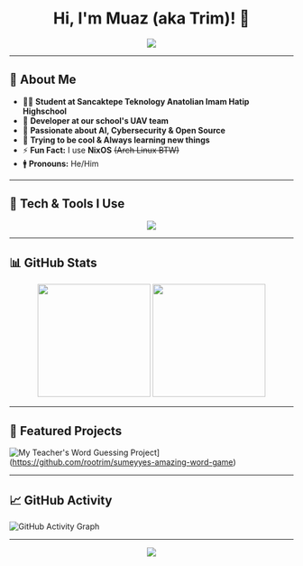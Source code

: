 <h1 align="center"> Hi, I'm Muaz (aka Trim)! 👋</h1>
<p align="center">
  <img src="https://readme-typing-svg.herokuapp.com?color=%23F7AB00&size=22&center=true&vCenter=true&lines=Developer;+Tech+Enthusiast;+UAV+Team+Member;+Linux+Lover+🚀" />
</p>

---

## 🤵 About Me  
- 👨‍🎓 **Student at Sancaktepe Teknology Anatolian Imam Hatip Highschool**  
- 🔭 **Developer at our school's UAV team**  
- 🤖 **Passionate about AI, Cybersecurity & Open Source**  
- 🤫 **Trying to be cool & Always learning new things**  
- ⚡ **Fun Fact:** I use **NixOS** ~~(Arch Linux BTW)~~  
- 🚹 **Pronouns:** He/Him  

---

## 🚀 Tech & Tools I Use  

<p align="center">
  <a href="https://skillicons.dev">
    <img src="https://skillicons.dev/icons?i=nixos,linux,git,github,neovim,python,c,lua,rust,markdown,opencv" />
  </a>
</p>

---

## 📊 GitHub Stats  

<p align="center">
  <img src="https://github-readme-stats.vercel.app/api/top-langs/?username=rootrim&layout=compact&theme=gruvbox&langs_count=8" height="200" />
  <img src="https://github-readme-stats.vercel.app/api?username=rootrim&show_icons=true&theme=gruvbox&hide=prs" height="200" />
</p>

---

## 🎯 Featured Projects  

![My Teacher's Word Guessing Project](https://github-readme-stats.vercel.app/api/pin/?username=rootrim&repo=UAV-Project&theme=gruvbox)](https://github.com/rootrim/sumeyyes-amazing-word-game)    

---

## 📈 GitHub Activity  

![GitHub Activity Graph](https://github-readme-activity-graph.vercel.app/graph?username=rootrim&theme=gruvbox)

---

<p align="center">
  <img src="https://komarev.com/ghpvc/?username=rootrim&color=blue" />
</p>
